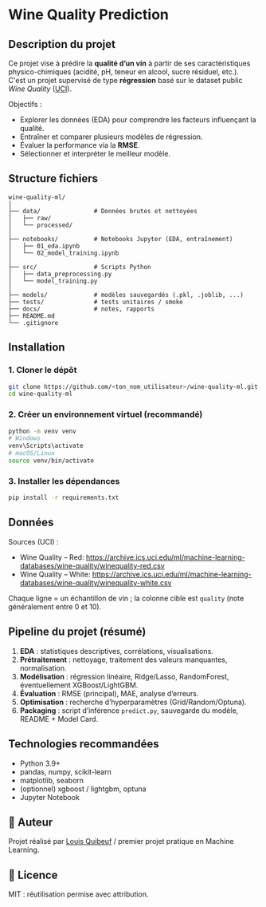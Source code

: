 # Wine Quality Prediction

##  Description du projet

Ce projet vise à prédire la **qualité d’un vin** à partir de ses caractéristiques physico-chimiques (acidité, pH, teneur en alcool, sucre résiduel, etc.).  
C'est un projet supervisé de type **régression** basé sur le dataset public *Wine Quality* ([UCI](https://archive.ics.uci.edu/dataset/186/wine+quality)).

Objectifs :
- Explorer les données (EDA) pour comprendre les facteurs influençant la qualité.
- Entraîner et comparer plusieurs modèles de régression.
- Évaluer la performance via la **RMSE**.
- Sélectionner et interpréter le meilleur modèle.
## Structure fichiers

```
wine-quality-ml/
│
├── data/               # Données brutes et nettoyées
│   ├── raw/
│   └── processed/
│
├── notebooks/          # Notebooks Jupyter (EDA, entraînement)
│   ├── 01_eda.ipynb
│   └── 02_model_training.ipynb
│
├── src/                # Scripts Python
│   ├── data_preprocessing.py
│   └── model_training.py
│
├── models/             # modèles sauvegardés (.pkl, .joblib, ...)
├── tests/              # tests unitaires / smoke
├── docs/               # notes, rapports
├── README.md
└── .gitignore
```
## Installation

### 1. Cloner le dépôt
```bash
git clone https://github.com/<ton_nom_utilisateur>/wine-quality-ml.git
cd wine-quality-ml
```

### 2. Créer un environnement virtuel (recommandé)
```bash
python -m venv venv
# Windows
venv\Scripts\activate
# macOS/Linux
source venv/bin/activate
```

### 3. Installer les dépendances
```bash
pip install -r requirements.txt
```

## Données
Sources (UCI) :
- Wine Quality – Red: https://archive.ics.uci.edu/ml/machine-learning-databases/wine-quality/winequality-red.csv  
- Wine Quality – White: https://archive.ics.uci.edu/ml/machine-learning-databases/wine-quality/winequality-white.csv

Chaque ligne = un échantillon de vin ; la colonne cible est `quality` (note généralement entre 0 et 10).

## Pipeline du projet (résumé)
1. **EDA** : statistiques descriptives, corrélations, visualisations.  
2. **Prétraitement** : nettoyage, traitement des valeurs manquantes, normalisation.  
3. **Modélisation** : régression linéaire, Ridge/Lasso, RandomForest, éventuellement XGBoost/LightGBM.  
4. **Évaluation** : RMSE (principal), MAE, analyse d’erreurs.  
5. **Optimisation** : recherche d’hyperparamètres (Grid/Random/Optuna).  
6. **Packaging** : script d’inférence `predict.py`, sauvegarde du modèle, README + Model Card.
## Technologies recommandées
- Python 3.9+
- pandas, numpy, scikit-learn
- matplotlib, seaborn
- (optionnel) xgboost / lightgbm, optuna
- Jupyter Notebook

## 🧾 Auteur
Projet réalisé par [Louis Quibeuf](https://github.com/Louisq05) / premier projet pratique en Machine Learning.
## 📜 Licence
MIT : réutilisation permise avec attribution.
